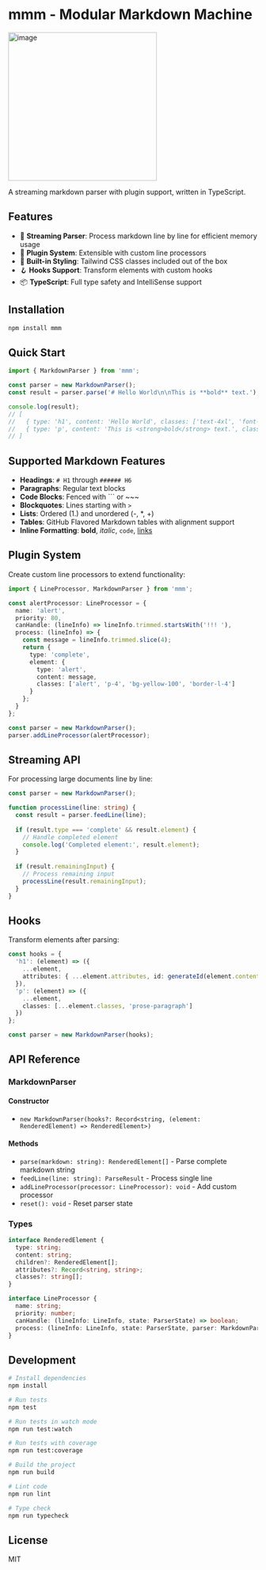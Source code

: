 # mmm - Modular Markdown Machine
<img width="300" height="300" alt="image" src="https://github.com/user-attachments/assets/143c69ce-b408-4067-96e3-d5f18f4fa778" />

A streaming markdown parser with plugin support, written in TypeScript.

## Features

- 🚀 **Streaming Parser**: Process markdown line by line for efficient memory usage
- 🔌 **Plugin System**: Extensible with custom line processors
- 🎨 **Built-in Styling**: Tailwind CSS classes included out of the box
- 🪝 **Hooks Support**: Transform elements with custom hooks
- 📦 **TypeScript**: Full type safety and IntelliSense support

## Installation

```bash
npm install mmm
```

## Quick Start

```typescript
import { MarkdownParser } from 'mmm';

const parser = new MarkdownParser();
const result = parser.parse('# Hello World\n\nThis is **bold** text.');

console.log(result);
// [
//   { type: 'h1', content: 'Hello World', classes: ['text-4xl', 'font-bold', 'mb-6'] },
//   { type: 'p', content: 'This is <strong>bold</strong> text.', classes: ['mb-4'] }
// ]
```

## Supported Markdown Features

- **Headings**: `# H1` through `###### H6`
- **Paragraphs**: Regular text blocks
- **Code Blocks**: Fenced with ``` or ~~~
- **Blockquotes**: Lines starting with `>`
- **Lists**: Ordered (1.) and unordered (-, *, +)
- **Tables**: GitHub Flavored Markdown tables with alignment support
- **Inline Formatting**: **bold**, *italic*, `code`, [links](url)

## Plugin System

Create custom line processors to extend functionality:

```typescript
import { LineProcessor, MarkdownParser } from 'mmm';

const alertProcessor: LineProcessor = {
  name: 'alert',
  priority: 80,
  canHandle: (lineInfo) => lineInfo.trimmed.startsWith('!!! '),
  process: (lineInfo) => {
    const message = lineInfo.trimmed.slice(4);
    return {
      type: 'complete',
      element: {
        type: 'alert',
        content: message,
        classes: ['alert', 'p-4', 'bg-yellow-100', 'border-l-4']
      }
    };
  }
};

const parser = new MarkdownParser();
parser.addLineProcessor(alertProcessor);
```

## Streaming API

For processing large documents line by line:

```typescript
const parser = new MarkdownParser();

function processLine(line: string) {
  const result = parser.feedLine(line);
  
  if (result.type === 'complete' && result.element) {
    // Handle completed element
    console.log('Completed element:', result.element);
  }
  
  if (result.remainingInput) {
    // Process remaining input
    processLine(result.remainingInput);
  }
}
```

## Hooks

Transform elements after parsing:

```typescript
const hooks = {
  'h1': (element) => ({
    ...element,
    attributes: { ...element.attributes, id: generateId(element.content) }
  }),
  'p': (element) => ({
    ...element,
    classes: [...element.classes, 'prose-paragraph']
  })
};

const parser = new MarkdownParser(hooks);
```

## API Reference

### MarkdownParser

#### Constructor
- `new MarkdownParser(hooks?: Record<string, (element: RenderedElement) => RenderedElement>)`

#### Methods
- `parse(markdown: string): RenderedElement[]` - Parse complete markdown string
- `feedLine(line: string): ParseResult` - Process single line
- `addLineProcessor(processor: LineProcessor): void` - Add custom processor
- `reset(): void` - Reset parser state

### Types

```typescript
interface RenderedElement {
  type: string;
  content: string;
  children?: RenderedElement[];
  attributes?: Record<string, string>;
  classes?: string[];
}

interface LineProcessor {
  name: string;
  priority: number;
  canHandle: (lineInfo: LineInfo, state: ParserState) => boolean;
  process: (lineInfo: LineInfo, state: ParserState, parser: MarkdownParser) => ParseResult;
}
```

## Development

```bash
# Install dependencies
npm install

# Run tests
npm test

# Run tests in watch mode
npm run test:watch

# Run tests with coverage
npm run test:coverage

# Build the project
npm run build

# Lint code
npm run lint

# Type check
npm run typecheck
```

## License

MIT
